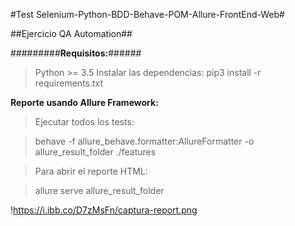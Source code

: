 #Test Selenium-Python-BDD-Behave-POM-Allure-FrontEnd-Web#

##Ejercicio QA Automation## 

#########**Requisitos:**######

>Python >= 3.5
>Instalar las dependencias: pip3 install -r requirements.txt

**Reporte usando Allure Framework:**

 >Ejecutar todos los tests:

 >behave -f allure_behave.formatter:AllureFormatter -o allure_result_folder ./features
 
 >Para abrir el reporte HTML:

 >allure serve allure_result_folder

 !https://i.ibb.co/D7zMsFn/captura-report.png
